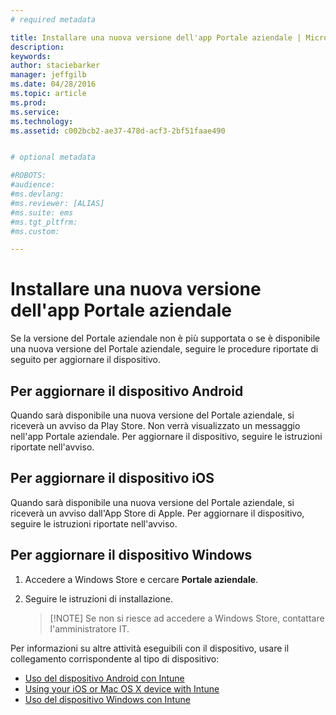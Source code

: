 ```yaml
---
# required metadata

title: Installare una nuova versione dell'app Portale aziendale | Microsoft Intune
description:
keywords:
author: staciebarker
manager: jeffgilb
ms.date: 04/28/2016
ms.topic: article
ms.prod:
ms.service:
ms.technology:
ms.assetid: c002bcb2-ae37-478d-acf3-2bf51faae490


# optional metadata

#ROBOTS:
#audience:
#ms.devlang:
#ms.reviewer: [ALIAS]
#ms.suite: ems
#ms.tgt_pltfrm:
#ms.custom:

---
```


# Installare una nuova versione dell'app Portale aziendale

Se la versione del Portale aziendale non è più supportata o se è disponibile una nuova versione del Portale aziendale, seguire le procedure riportate di seguito per aggiornare il dispositivo.

## Per aggiornare il dispositivo Android

Quando sarà disponibile una nuova versione del Portale aziendale, si riceverà un avviso da Play Store. Non verrà visualizzato un messaggio nell'app Portale aziendale. Per aggiornare il dispositivo, seguire le istruzioni riportate nell'avviso.

## Per aggiornare il dispositivo iOS

Quando sarà disponibile una nuova versione del Portale aziendale, si riceverà un avviso dall'App Store di Apple. Per aggiornare il dispositivo, seguire le istruzioni riportate nell'avviso.

## Per aggiornare il dispositivo Windows

1.  Accedere a Windows Store e cercare **Portale aziendale**.

2.  Seguire le istruzioni di installazione.

    > [!NOTE] Se non si riesce ad accedere a Windows Store, contattare l'amministratore IT.

Per informazioni su altre attività eseguibili con il dispositivo, usare il collegamento corrispondente al tipo di dispositivo:

- [Uso del dispositivo Android con Intune](using-your-android-device-with-intune.md)</br>
- [Using your iOS or Mac OS X device with Intune](using-your-ios-or-mac-os-x-device-with-intune.md)</br>
- [Uso del dispositivo Windows con Intune](using-your-windows-device-with-intune.md)



<!--HONumber=May16_HO2-->


